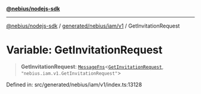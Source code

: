 [**@nebius/nodejs-sdk**](../../../../../README.md)

---

[@nebius/nodejs-sdk](../../../../../README.md) / [generated/nebius/iam/v1](../README.md) / GetInvitationRequest

# Variable: GetInvitationRequest

> **GetInvitationRequest**: [`MessageFns`](../../../../../runtime/protos/core/interfaces/MessageFns.md)\<[`GetInvitationRequest`](../interfaces/GetInvitationRequest.md), `"nebius.iam.v1.GetInvitationRequest"`\>

Defined in: src/generated/nebius/iam/v1/index.ts:13128
